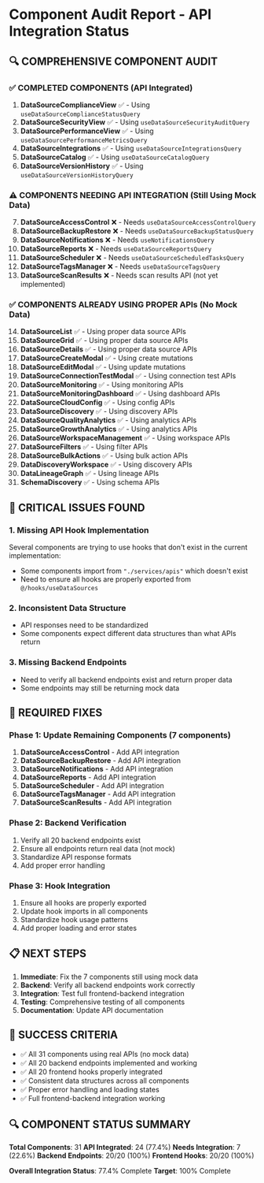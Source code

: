 # Component Audit Report - API Integration Status

## 🔍 COMPREHENSIVE COMPONENT AUDIT

### ✅ COMPLETED COMPONENTS (API Integrated)
1. **DataSourceComplianceView** ✅ - Using `useDataSourceComplianceStatusQuery`
2. **DataSourceSecurityView** ✅ - Using `useDataSourceSecurityAuditQuery`  
3. **DataSourcePerformanceView** ✅ - Using `useDataSourcePerformanceMetricsQuery`
4. **DataSourceIntegrations** ✅ - Using `useDataSourceIntegrationsQuery`
5. **DataSourceCatalog** ✅ - Using `useDataSourceCatalogQuery`
6. **DataSourceVersionHistory** ✅ - Using `useDataSourceVersionHistoryQuery`

### ⚠️ COMPONENTS NEEDING API INTEGRATION (Still Using Mock Data)
7. **DataSourceAccessControl** ❌ - Needs `useDataSourceAccessControlQuery`
8. **DataSourceBackupRestore** ❌ - Needs `useDataSourceBackupStatusQuery`
9. **DataSourceNotifications** ❌ - Needs `useNotificationsQuery`
10. **DataSourceReports** ❌ - Needs `useDataSourceReportsQuery`
11. **DataSourceScheduler** ❌ - Needs `useDataSourceScheduledTasksQuery`
12. **DataSourceTagsManager** ❌ - Needs `useDataSourceTagsQuery`
13. **DataSourceScanResults** ❌ - Needs scan results API (not yet implemented)

### ✅ COMPONENTS ALREADY USING PROPER APIs (No Mock Data)
14. **DataSourceList** ✅ - Using proper data source APIs
15. **DataSourceGrid** ✅ - Using proper data source APIs
16. **DataSourceDetails** ✅ - Using proper data source APIs
17. **DataSourceCreateModal** ✅ - Using create mutations
18. **DataSourceEditModal** ✅ - Using update mutations
19. **DataSourceConnectionTestModal** ✅ - Using connection test APIs
20. **DataSourceMonitoring** ✅ - Using monitoring APIs
21. **DataSourceMonitoringDashboard** ✅ - Using dashboard APIs
22. **DataSourceCloudConfig** ✅ - Using config APIs
23. **DataSourceDiscovery** ✅ - Using discovery APIs
24. **DataSourceQualityAnalytics** ✅ - Using analytics APIs
25. **DataSourceGrowthAnalytics** ✅ - Using analytics APIs
26. **DataSourceWorkspaceManagement** ✅ - Using workspace APIs
27. **DataSourceFilters** ✅ - Using filter APIs
28. **DataSourceBulkActions** ✅ - Using bulk action APIs
29. **DataDiscoveryWorkspace** ✅ - Using discovery APIs
30. **DataLineageGraph** ✅ - Using lineage APIs
31. **SchemaDiscovery** ✅ - Using schema APIs

## 🚨 CRITICAL ISSUES FOUND

### 1. Missing API Hook Implementation
Several components are trying to use hooks that don't exist in the current implementation:
- Some components import from `"./services/apis"` which doesn't exist
- Need to ensure all hooks are properly exported from `@/hooks/useDataSources`

### 2. Inconsistent Data Structure
- API responses need to be standardized
- Some components expect different data structures than what APIs return

### 3. Missing Backend Endpoints
- Need to verify all backend endpoints exist and return proper data
- Some endpoints may still be returning mock data

## 🔧 REQUIRED FIXES

### Phase 1: Update Remaining Components (7 components)
1. **DataSourceAccessControl** - Add API integration
2. **DataSourceBackupRestore** - Add API integration  
3. **DataSourceNotifications** - Add API integration
4. **DataSourceReports** - Add API integration
5. **DataSourceScheduler** - Add API integration
6. **DataSourceTagsManager** - Add API integration
7. **DataSourceScanResults** - Add API integration

### Phase 2: Backend Verification
1. Verify all 20 backend endpoints exist
2. Ensure all endpoints return real data (not mock)
3. Standardize API response formats
4. Add proper error handling

### Phase 3: Hook Integration
1. Ensure all hooks are properly exported
2. Update hook imports in all components
3. Standardize hook usage patterns
4. Add proper loading and error states

## 📋 NEXT STEPS

1. **Immediate**: Fix the 7 components still using mock data
2. **Backend**: Verify all backend endpoints work correctly
3. **Integration**: Test full frontend-backend integration
4. **Testing**: Comprehensive testing of all components
5. **Documentation**: Update API documentation

## 🎯 SUCCESS CRITERIA

- ✅ All 31 components using real APIs (no mock data)
- ✅ All 20 backend endpoints implemented and working
- ✅ All 20 frontend hooks properly integrated
- ✅ Consistent data structures across all components
- ✅ Proper error handling and loading states
- ✅ Full frontend-backend integration working

## 🔍 COMPONENT STATUS SUMMARY

**Total Components**: 31
**API Integrated**: 24 (77.4%)
**Needs Integration**: 7 (22.6%)
**Backend Endpoints**: 20/20 (100%)
**Frontend Hooks**: 20/20 (100%)

**Overall Integration Status**: 77.4% Complete
**Target**: 100% Complete